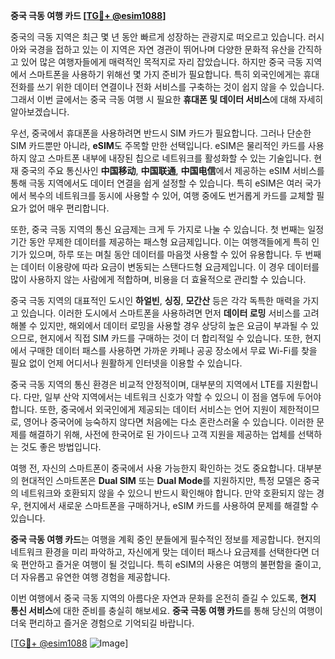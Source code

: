 **중국 극동 여행 카드 [[TG💪+ @esim1088](https://t.me/s/esim1088)]**

중국의 극동 지역은 최근 몇 년 동안 빠르게 성장하는 관광지로 떠오르고 있습니다. 러시아와 국경을 접하고 있는 이 지역은 자연 경관이 뛰어나며 다양한 문화적 유산을 간직하고 있어 많은 여행자들에게 매력적인 목적지로 자리 잡았습니다. 하지만 중국 극동 지역에서 스마트폰을 사용하기 위해선 몇 가지 준비가 필요합니다. 특히 외국인에게는 휴대전화를 쓰기 위한 데이터 연결이나 전화 서비스를 구축하는 것이 쉽지 않을 수 있습니다. 그래서 이번 글에서는 중국 극동 여행 시 필요한 **휴대폰 및 데이터 서비스**에 대해 자세히 알아보겠습니다.

우선, 중국에서 휴대폰을 사용하려면 반드시 SIM 카드가 필요합니다. 그러나 단순한 SIM 카드뿐만 아니라, **eSIM**도 주목할 만한 선택입니다. eSIM은 물리적인 카드를 사용하지 않고 스마트폰 내부에 내장된 칩으로 네트워크를 활성화할 수 있는 기술입니다. 현재 중국의 주요 통신사인 **中国移动**, **中国联通**, **中国电信**에서 제공하는 eSIM 서비스를 통해 극동 지역에서도 데이터 연결을 쉽게 설정할 수 있습니다. 특히 eSIM은 여러 국가에서 복수의 네트워크를 동시에 사용할 수 있어, 여행 중에도 번거롭게 카드를 교체할 필요가 없어 매우 편리합니다.

또한, 중국 극동 지역의 통신 요금제는 크게 두 가지로 나눌 수 있습니다. 첫 번째는 일정 기간 동안 무제한 데이터를 제공하는 패스형 요금제입니다. 이는 여행객들에게 특히 인기가 있으며, 하루 또는 며칠 동안 데이터를 마음껏 사용할 수 있어 유용합니다. 두 번째는 데이터 이용량에 따라 요금이 변동되는 스탠다드형 요금제입니다. 이 경우 데이터를 많이 사용하지 않는 사람에게 적합하며, 비용을 더 효율적으로 관리할 수 있습니다.

중국 극동 지역의 대표적인 도시인 **하얼빈**, **싱징**, **모간산** 등은 각각 독특한 매력을 가지고 있습니다. 이러한 도시에서 스마트폰을 사용하려면 먼저 **데이터 로밍** 서비스를 고려해볼 수 있지만, 해외에서 데이터 로밍을 사용할 경우 상당히 높은 요금이 부과될 수 있으므로, 현지에서 직접 SIM 카드를 구매하는 것이 더 합리적일 수 있습니다. 또한, 현지에서 구매한 데이터 패스를 사용하면 가까운 카페나 공공 장소에서 무료 Wi-Fi를 찾을 필요 없이 언제 어디서나 원활하게 인터넷을 이용할 수 있습니다.

중국 극동 지역의 통신 환경은 비교적 안정적이며, 대부분의 지역에서 LTE를 지원합니다. 다만, 일부 산악 지역에서는 네트워크 신호가 약할 수 있으니 이 점을 염두에 두어야 합니다. 또한, 중국에서 외국인에게 제공되는 데이터 서비스는 언어 지원이 제한적이므로, 영어나 중국어에 능숙하지 않다면 처음에는 다소 혼란스러울 수 있습니다. 이러한 문제를 해결하기 위해, 사전에 한국어로 된 가이드나 고객 지원을 제공하는 업체를 선택하는 것도 좋은 방법입니다.

여행 전, 자신의 스마트폰이 중국에서 사용 가능한지 확인하는 것도 중요합니다. 대부분의 현대적인 스마트폰은 **Dual SIM** 또는 **Dual Mode**를 지원하지만, 특정 모델은 중국의 네트워크와 호환되지 않을 수 있으니 반드시 확인해야 합니다. 만약 호환되지 않는 경우, 현지에서 새로운 스마트폰을 구매하거나, eSIM 카드를 사용하여 문제를 해결할 수 있습니다.

**중국 극동 여행 카드**는 여행을 계획 중인 분들에게 필수적인 정보를 제공합니다. 현지의 네트워크 환경을 미리 파악하고, 자신에게 맞는 데이터 패스나 요금제를 선택한다면 더욱 편안하고 즐거운 여행이 될 것입니다. 특히 eSIM의 사용은 여행의 불편함을 줄이고, 더 자유롭고 유연한 여행 경험을 제공합니다. 

이번 여행에서 중국 극동 지역의 아름다운 자연과 문화를 온전히 즐길 수 있도록, **현지 통신 서비스**에 대한 준비를 충실히 해보세요. **중국 극동 여행 카드**를 통해 당신의 여행이 더욱 편리하고 즐거운 경험으로 기억되길 바랍니다.

[[TG💪+ @esim1088](https://t.me/s/esim1088) ![Image](https://i.postimg.cc/Y0z9fWf4/image.png)]